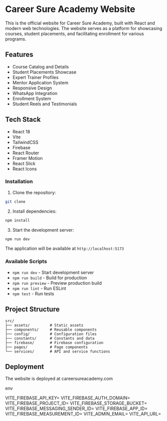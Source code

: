 # Career Sure Academy Website

This is the official website for Career Sure Academy, built with React and modern web technologies. The website serves as a platform for showcasing courses, student placements, and facilitating enrollment for various programs.

## Features

- Course Catalog and Details
- Student Placements Showcase
- Expert Trainer Profiles
- Mentor Application System
- Responsive Design
- WhatsApp Integration
- Enrollment System
- Student Reels and Testimonials

## Tech Stack

- React 18
- Vite
- TailwindCSS
- Firebase
- React Router
- Framer Motion
- React Slick
- React Icons

### Installation

1. Clone the repository:
```bash
git clone 
```

2. Install dependencies:
```bash
npm install
```

3. Start the development server:
```bash
npm run dev
```

The application will be available at `http://localhost:5173`

### Available Scripts

- `npm run dev` - Start development server
- `npm run build` - Build for production
- `npm run preview` - Preview production build
- `npm run lint` - Run ESLint
- `npm test` - Run tests

## Project Structure

```
src/
├── assets/         # Static assets
├── components/     # Reusable components
├── config/         # Configuration files
├── constants/      # Constants and data
├── firebase/       # Firebase configuration
├── pages/          # Page components
└── services/       # API and service functions
```

## Deployment

The website is deployed at careersureacademy.com

env 

VITE_FIREBASE_API_KEY=
VITE_FIREBASE_AUTH_DOMAIN=
VITE_FIREBASE_PROJECT_ID=
VITE_FIREBASE_STORAGE_BUCKET=
VITE_FIREBASE_MESSAGING_SENDER_ID=
VITE_FIREBASE_APP_ID=
VITE_FIREBASE_MEASUREMENT_ID=
VITE_ADMIN_EMAIL=
VITE_API_URL=
